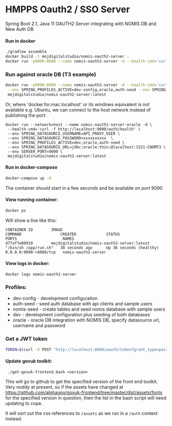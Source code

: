 # HMPPS Oauth2 / SSO Server

Spring Boot 2.1, Java 11 OAUTH2 Server integrating with NOMIS DB and New Auth DB

#### Run in docker

```bash
./gradlew assemble
docker build -t mojdigitalstudio/nomis-oauth2-server .
docker run -p9090:8080 --name nomis-oauth2-server -d --health-cmd='curl -f http://localhost:8080/auth/health' --env SPRING_PROFILES_ACTIVE=dev mojdigitalstudio/nomis-oauth2-server:latest
``` 

### Run against oracle DB (T3 example)
```bash
docker run -p9090:8080 --name nomis-oauth2-server -d --health-cmd='curl -f http://localhost:8080/auth/health' \
 --env SPRING_PROFILES_ACTIVE=dev-config,oracle,auth-seed --env SPRING_DATASOURCE_PASSWORD=************ --env SPRING_DATASOURCE_URL=jdbc:oracle:thin:@docker.for.mac.localhost:1521/CNOMT3 --env SPRING_DATASOURCE_USERNAME=API_PROXY_USER \
 mojdigitalstudio/nomis-oauth2-server:latest
```
Or, where 'docker.for.mac.localhost' or its windows equivalent is not available e.g. Ubuntu, we can connect to the host network instead of publishing the port:
```
docker run --network=host --name nomis-oauth2-server-oracle -d \
 --health-cmd='curl -f http://localhost:9090/auth/health' \
 --env SPRING_DATASOURCE_USERNAME=API_PROXY_USER \
 --env SPRING_DATASOURCE_PASSWORD=xxxxxxxxxx  \
 --env SPRING_PROFILES_ACTIVE=dev,oracle,auth-seed \
 --env SPRING_DATASOURCE_URL=jdbc:oracle:thin:@localhost:1521:CNOMT3 \
 --env SERVER_PORT=9090 \
 mojdigitalstudio/nomis-oauth2-server:latest
```

#### Run in docker-compose
```bash
docker-compose up -d
```
The container should start in a few seconds and be available on port 9090

#### View running container:

```bash
docker ps
```
Will show a line like this:
```
CONTAINER ID        IMAGE                                         COMMAND                 CREATED             STATUS                    PORTS                    NAMES
d77af7e00910        mojdigitalstudio/nomis-oauth2-server:latest   "/bin/sh /app/run.sh"   38 seconds ago      Up 36 seconds (healthy)   0.0.0.0:9090->8080/tcp   nomis-oauth2-server
```

#### View logs in docker:
```docker logs nomis-oauth2-server```

### Profiles:
- dev-config - development configuration
- auth-seed - seed auth database with api clients and sample users
- nomis-seed - create tables and seed nomis database with sample users
- dev - development configuration plus seeding of both databases
- oracle - oracle DB integration with NOMIS DB, specify datasource url, username and password

### Get a JWT token
```bash
TOKEN=$(curl -X POST "http://localhost:8080/oauth/token?grant_type=password&username=ITAG_USER&password=password" -H 'Authorization: Basic ZWxpdGUyYXBpY2xpZW50OmNsaWVudHNlY3JldA==' | grep access_token | awk -F"\"" '{print $4}')
```

#### Update govuk toolkit:
``` ./get-govuk-frontend.bash <version>```

This will go to github to get the specified version of the front end toolkit.  Very noddy at present, so if the assets have changed at https://github.com/alphagov/govuk-frontend/tree/master/dist/assets/fonts for the specified version in question, then the list in the bash script will need updating to cope.

It will sort out the css references to `/assets` as we run in a `/auth` context instead. 
